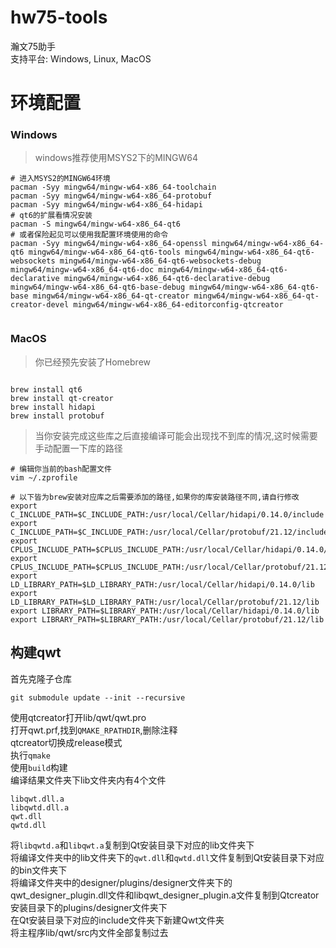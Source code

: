 # hw75-tools
瀚文75助手   
支持平台: Windows, Linux, MacOS

# 环境配置

### Windows
> windows推荐使用MSYS2下的MINGW64

```shell
# 进入MSYS2的MINGW64环境
pacman -Syy mingw64/mingw-w64-x86_64-toolchain
pacman -Syy mingw64/mingw-w64-x86_64-protobuf
pacman -Syy mingw64/mingw-w64-x86_64-hidapi
# qt6的扩展看情况安装
pacman -S mingw64/mingw-w64-x86_64-qt6
# 或者保险起见可以使用我配置环境使用的命令
pacman -Syy mingw64/mingw-w64-x86_64-openssl mingw64/mingw-w64-x86_64-qt6 mingw64/mingw-w64-x86_64-qt6-tools mingw64/mingw-w64-x86_64-qt6-websockets mingw64/mingw-w64-x86_64-qt6-websockets-debug mingw64/mingw-w64-x86_64-qt6-doc mingw64/mingw-w64-x86_64-qt6-declarative mingw64/mingw-w64-x86_64-qt6-declarative-debug mingw64/mingw-w64-x86_64-qt6-base-debug mingw64/mingw-w64-x86_64-qt6-base mingw64/mingw-w64-x86_64-qt-creator mingw64/mingw-w64-x86_64-qt-creator-devel mingw64/mingw-w64-x86_64-editorconfig-qtcreator


```

### MacOS
> 你已经预先安装了Homebrew

```shell

brew install qt6
brew install qt-creator
brew install hidapi
brew install protobuf

```
> 当你安装完成这些库之后直接编译可能会出现找不到库的情况,这时候需要手动配置一下库的路径

```shell
# 编辑你当前的bash配置文件
vim ~/.zprofile

# 以下皆为brew安装对应库之后需要添加的路径,如果你的库安装路径不同,请自行修改
export C_INCLUDE_PATH=$C_INCLUDE_PATH:/usr/local/Cellar/hidapi/0.14.0/include
export C_INCLUDE_PATH=$C_INCLUDE_PATH:/usr/local/Cellar/protobuf/21.12/include
export CPLUS_INCLUDE_PATH=$CPLUS_INCLUDE_PATH:/usr/local/Cellar/hidapi/0.14.0/include
export CPLUS_INCLUDE_PATH=$CPLUS_INCLUDE_PATH:/usr/local/Cellar/protobuf/21.12/include
export LD_LIBRARY_PATH=$LD_LIBRARY_PATH:/usr/local/Cellar/hidapi/0.14.0/lib
export LD_LIBRARY_PATH=$LD_LIBRARY_PATH:/usr/local/Cellar/protobuf/21.12/lib
export LIBRARY_PATH=$LIBRARY_PATH:/usr/local/Cellar/hidapi/0.14.0/lib
export LIBRARY_PATH=$LIBRARY_PATH:/usr/local/Cellar/protobuf/21.12/lib

```
## 构建qwt

首先克隆子仓库  
```
git submodule update --init --recursive
```
使用qtcreator打开lib/qwt/qwt.pro  
打开qwt.prf,找到`QMAKE_RPATHDIR`,删除注释  
qtcreator切换成release模式  
执行`qmake`  
使用`build`构建  
编译结果文件夹下lib文件夹内有4个文件
```shell
libqwt.dll.a
libqwtd.dll.a
qwt.dll
qwtd.dll
```
将`libqwtd.a`和`libqwt.a`复制到Qt安装目录下对应的lib文件夹下  
将编译文件夹中的lib文件夹下的`qwt.dll`和`qwtd.dll`文件复制到Qt安装目录下对应的bin文件夹下  
将编译文件夹中的designer/plugins/designer文件夹下的qwt_designer_plugin.dll文件和libqwt_designer_plugin.a文件复制到Qtcreator安装目录下的plugins/designer文件夹下  
在Qt安装目录下对应的include文件夹下新建Qwt文件夹  
将主程序lib/qwt/src内文件全部复制过去